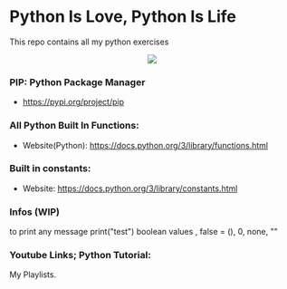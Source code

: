 # Python Is Love, Python Is Life
This repo contains all my python exercises

<p align="center">
  <img src="https://github.com/Uniminin/Ripple-Auto-Installer/blob/master/X/ripple.svg"/>
</p>

### PIP: Python Package Manager
* https://pypi.org/project/pip
### All Python Built In Functions:
* Website(Python): https://docs.python.org/3/library/functions.html
### Built in constants:
* Website: https://docs.python.org/3/library/constants.html

### Infos (WIP)
to print any message print("test")
boolean values , false = (), 0, none, ""

### Youtube Links; Python Tutorial:
My Playlists.
